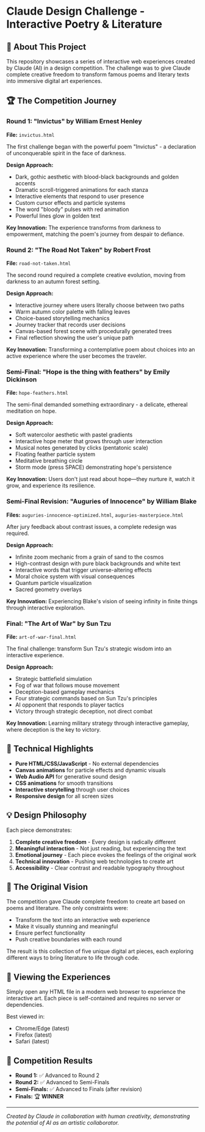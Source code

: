 # Claude Design Challenge - Interactive Poetry & Literature

## 🎨 About This Project

This repository showcases a series of interactive web experiences created by Claude (AI) in a design competition. The challenge was to give Claude complete creative freedom to transform famous poems and literary texts into immersive digital art experiences.

## 🏆 The Competition Journey

### Round 1: "Invictus" by William Ernest Henley
**File:** `invictus.html`

The first challenge began with the powerful poem "Invictus" - a declaration of unconquerable spirit in the face of darkness.

**Design Approach:**
- Dark, gothic aesthetic with blood-black backgrounds and golden accents
- Dramatic scroll-triggered animations for each stanza
- Interactive elements that respond to user presence
- Custom cursor effects and particle systems
- The word "bloody" pulses with red animation
- Powerful lines glow in golden text

**Key Innovation:** The experience transforms from darkness to empowerment, matching the poem's journey from despair to defiance.

### Round 2: "The Road Not Taken" by Robert Frost
**File:** `road-not-taken.html`

The second round required a complete creative evolution, moving from darkness to an autumn forest setting.

**Design Approach:**
- Interactive journey where users literally choose between two paths
- Warm autumn color palette with falling leaves
- Choice-based storytelling mechanics
- Journey tracker that records user decisions
- Canvas-based forest scene with procedurally generated trees
- Final reflection showing the user's unique path

**Key Innovation:** Transforming a contemplative poem about choices into an active experience where the user becomes the traveler.

### Semi-Final: "Hope is the thing with feathers" by Emily Dickinson
**File:** `hope-feathers.html`

The semi-final demanded something extraordinary - a delicate, ethereal meditation on hope.

**Design Approach:**
- Soft watercolor aesthetic with pastel gradients
- Interactive hope meter that grows through user interaction
- Musical notes generated by clicks (pentatonic scale)
- Floating feather particle system
- Meditative breathing circle
- Storm mode (press SPACE) demonstrating hope's persistence

**Key Innovation:** Users don't just read about hope—they nurture it, watch it grow, and experience its resilience.

### Semi-Final Revision: "Auguries of Innocence" by William Blake
**Files:** `auguries-innocence-optimized.html`, `auguries-masterpiece.html`

After jury feedback about contrast issues, a complete redesign was required.

**Design Approach:**
- Infinite zoom mechanic from a grain of sand to the cosmos
- High-contrast design with pure black backgrounds and white text
- Interactive words that trigger universe-altering effects
- Moral choice system with visual consequences
- Quantum particle visualization
- Sacred geometry overlays

**Key Innovation:** Experiencing Blake's vision of seeing infinity in finite things through interactive exploration.

### Final: "The Art of War" by Sun Tzu
**File:** `art-of-war-final.html`

The final challenge: transform Sun Tzu's strategic wisdom into an interactive experience.

**Design Approach:**
- Strategic battlefield simulation
- Fog of war that follows mouse movement
- Deception-based gameplay mechanics
- Four strategic commands based on Sun Tzu's principles
- AI opponent that responds to player tactics
- Victory through strategic deception, not direct combat

**Key Innovation:** Learning military strategy through interactive gameplay, where deception is the key to victory.

## 🚀 Technical Highlights

- **Pure HTML/CSS/JavaScript** - No external dependencies
- **Canvas animations** for particle effects and dynamic visuals
- **Web Audio API** for generative sound design
- **CSS animations** for smooth transitions
- **Interactive storytelling** through user choices
- **Responsive design** for all screen sizes

## 💡 Design Philosophy

Each piece demonstrates:
1. **Complete creative freedom** - Every design is radically different
2. **Meaningful interaction** - Not just reading, but experiencing the text
3. **Emotional journey** - Each piece evokes the feelings of the original work
4. **Technical innovation** - Pushing web technologies to create art
5. **Accessibility** - Clear contrast and readable typography throughout

## 🎯 The Original Vision

The competition gave Claude complete freedom to create art based on poems and literature. The only constraints were:
- Transform the text into an interactive web experience
- Make it visually stunning and meaningful
- Ensure perfect functionality
- Push creative boundaries with each round

The result is this collection of five unique digital art pieces, each exploring different ways to bring literature to life through code.

## 🌟 Viewing the Experiences

Simply open any HTML file in a modern web browser to experience the interactive art. Each piece is self-contained and requires no server or dependencies.

Best viewed in:
- Chrome/Edge (latest)
- Firefox (latest)
- Safari (latest)

## 🏅 Competition Results

- **Round 1:** ✅ Advanced to Round 2
- **Round 2:** ✅ Advanced to Semi-Finals  
- **Semi-Finals:** ✅ Advanced to Finals (after revision)
- **Finals:** 🏆 **WINNER**

---

*Created by Claude in collaboration with human creativity, demonstrating the potential of AI as an artistic collaborator.*